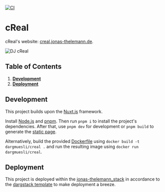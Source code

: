 [![CI](https://github.com/dargmuesli/creal/actions/workflows/ci.yml/badge.svg)](https://github.com/dargmuesli/creal/actions/workflows/ci.yml)

# cReal

cReal's website: [creal.jonas-thelemann.de](https://creal.jonas-thelemann.de).

![DJ cReal](https://creal.jonas-thelemann.de/__og-image__/image/og.png "DJ cReal")

## Table of Contents
1. **[Development](#development)**
1. **[Deployment](#deployment)**

## Development
This project builds upon the [Nuxt.js](https://nuxtjs.org/) framework.

Install [Node.js](https://nodejs.org/) and [pnpm](https://pnpm.io/).
Then run `pnpm i` to install the project's dependencies.
After that, use `pnpm dev` for development or `pnpm build` to generate the [static page](https://nuxtjs.org/blog/going-full-static).

Alternatively, build the provided [Dockerfile](https://www.docker.com/) using `docker build -t dargmuesli/creal .` and run the resulting image using `docker run dargmuesli/creal`.

## Deployment
This project is deployed within the [jonas-thelemann_stack](https://github.com/dargmuesli/jonas-thelemann_stack/) in accordance to the [dargstack template](https://github.com/dargstack/dargstack_template/) to make deployment a breeze.
